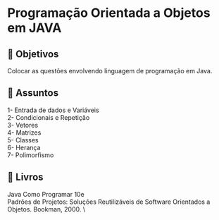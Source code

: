 # Programação Orientada a Objetos em JAVA

## 🔷 Objetivos
Colocar as questões envolvendo linguagem de programação em Java.

## 🔷 Assuntos
1- Entrada de dados e Variáveis \
2- Condicionais e Repetição  
3- Vetores \
4- Matrizes \
5- Classes \
6- Herança \
7- Polimorfismo


## 🔷 Livros
Java Como Programar 10e \
Padrões de Projetos: Soluções Reutilizáveis de
Software Orientados a Objetos. Bookman, 2000. \
